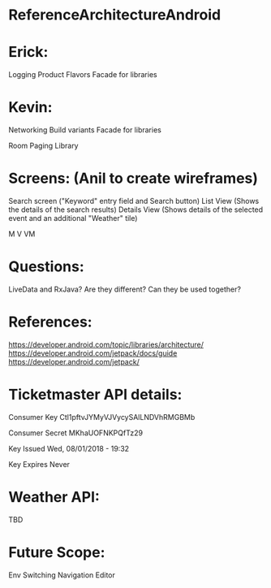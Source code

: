 # ReferenceArchitectureAndroid

# Erick:
Logging
Product Flavors
Facade for libraries

# Kevin:
Networking 
Build variants
Facade for libraries

Room 
Paging Library

# Screens: (Anil to create wireframes)
Search screen ("Keyword" entry field and Search button)
List View (Shows the details of the search results)
Details View (Shows details of the selected event and an additional "Weather" tile)

M V VM 

# Questions:
LiveData and RxJava? Are they different? Can they be used together? 

# References:
https://developer.android.com/topic/libraries/architecture/
https://developer.android.com/jetpack/docs/guide
https://developer.android.com/jetpack/


# Ticketmaster API details:
Consumer Key	Ctl1pftvJYMyVJVycySAlLNDVhRMGBMb

Consumer Secret	MKhaUOFNKPQfTz29

Key Issued	Wed, 08/01/2018 - 19:32

Key Expires	Never

# Weather API:
TBD


# Future Scope:
Env Switching
Navigation Editor


